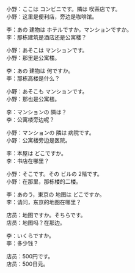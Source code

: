 小野：ここは コンビニです。隣は 喫茶店です。  
小野：这里是便利店，旁边是咖啡馆。  

李：あの 建物は ホテルですか，マンションですか。  
李：那栋建筑是酒店还是公寓楼？  

小野：あそこは マンションです。  
小野：那里是公寓楼。  

李：あの 建物は 何ですか。  
李：那栋高楼是什么？  

小野：あそこも マンションです。  
小野：那也是公寓楼。  

李：マンションの 隣は？  
李：公寓楼旁边呢？  

小野：マンションの 隣は 病院です。  
小野：公寓楼旁边是医院。  

李：本屋は どこですか。  
李：书店在哪里？  

小野：そこです。その ビルの 2階です。  
小野：在那里，那栋楼的二楼。  

李：あのう，東京の 地图は どこですか。  
李：请问，东京的地图在哪里？  

店员：地图ですか。そちらです。  
店员：地图吗？在那边。  

李：いくらですか。  
李：多少钱？  

店员：500円です。  
店员：500日元。